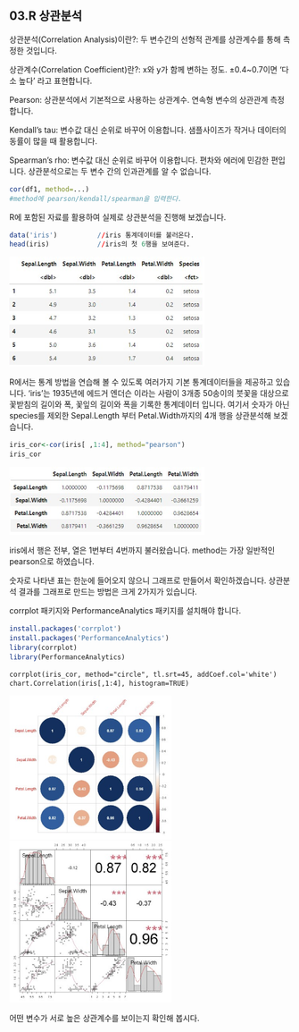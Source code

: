 ## 03.R 상관분석
상관분석(Correlation Analysis)이란?: 두 변수간의 선형적 관계를 상관계수를 통해 측정한 것입니다.

상관계수(Correlation Coefficient)란?: x와 y가 함께 변하는 정도. ±0.4~0.7이면 ‘다소 높다’ 라고 표현합니다.

Pearson: 상관분석에서 기본적으로 사용하는 상관계수. 연속형 변수의 상관관계 측정합니다.

Kendall’s tau: 변수값 대신 순위로 바꾸어 이용합니다. 샘플사이즈가 작거나 데이터의 동률이 많을 때 활용합니다.

Spearman’s rho: 변수값 대신 순위로 바꾸어 이용합니다. 편차와 에러에 민감한 편입니다.
상관분석으로는 두 변수 간의 인과관계를 알 수 없습니다.
```r
cor(df1, method=...)
#method에 pearson/kendall/spearman을 입력한다.
```

R에 포함된 자료를 활용하여 실제로 상관분석을 진행해 보겠습니다.

```r
data('iris')          //iris 통계데이터를 불러온다.
head(iris)            //iris의 첫 6행을 보여준다.
```

<img title="" src="./이미지/03irishead.jpg" alt="" width="350">

R에서는 통계 방법을 연습해 볼 수 있도록 여러가지 기본 통계데이터들을 제공하고 있습니다. ‘iris’는 1935년에 에드거 엔더슨 이라는 사람이 3개종 50송이의 붓꽃을 대상으로 꽃받침의 길이와 폭, 꽃잎의 길이와 폭을 기록한 통계데이터 입니다. 여기서 숫자가 아닌 species를 제외한 Sepal.Length 부터 Petal.Width까지의 4개 행을 상관분석해 보겠습니다.
```r
iris_cor<-cor(iris[ ,1:4], method="pearson")
iris_cor
```

<img title="" src="./이미지/03iriscor.jpg" alt="" width="350">

iris에서 행은 전부, 열은 1번부터 4번까지 불러왔습니다. method는 가장 일반적인 pearson으로 하였습니다.

숫자로 나타낸 표는 한눈에 들어오지 않으니 그래프로 만들어서 확인하겠습니다. 상관분석 결과를 그래프로 만드는 방법은 크게 2가지가 있습니다.

corrplot 패키지와 PerformanceAnalytics 패키지를 설치해야 합니다.

```r
install.packages('corrplot')
install.packages('PerformanceAnalytics')
library(corrplot)
library(PerformanceAnalytics)
```

```
corrplot(iris_cor, method="circle", tl.srt=45, addCoef.col='white')
chart.Correlation(iris[,1:4], histogram=TRUE)
```

<img title="" src="./이미지/03corrplot.jpg" alt="" width="290"><img title="" src="./이미지/03peranal.jpg" alt="" width="290">

어떤 변수가 서로 높은 상관계수를 보이는지 확인해 봅시다.

